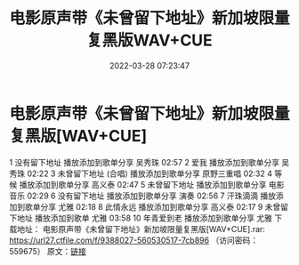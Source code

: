 ﻿---
title: 电影原声带《未曾留下地址》新加坡限量复黑版WAV+CUE
date: 2022-03-28 07:23:47
categories: WAV车载音乐、镜像
tags: 国语流行
---
# 电影原声带《未曾留下地址》新加坡限量复黑版[WAV+CUE]

1
没有留下地址
播放添加到歌单分享
吴秀珠
02:57
2
爱我
播放添加到歌单分享
吴秀珠
02:22
3
未曾留下地址 (合唱)
播放添加到歌单分享
原野三重唱
02:32
4
等候
播放添加到歌单分享
高义泰
02:47
5
未曾留下地址
播放添加到歌单分享
电影音乐
02:29
6
没有留下地址
播放添加到歌单分享
演奏
02:56
7
汗珠滴滴
播放添加到歌单分享
尤雅
02:18
8
此情永远
播放添加到歌单分享
高义泰
02:17
9
未曾留下地址
播放添加到歌单
尤雅
03:58
10
年青爱到老
播放添加到歌单分享
尤雅
下载地址：
电影原声带《未曾留下地址》新加坡限量复黑版[WAV+CUE].rar: https://url27.ctfile.com/f/9388027-560530517-7cb896
（访问密码：559675）
原文：[链接](https://blog.sina.com.cn/s/blog_1647c7e7601030wer.html)